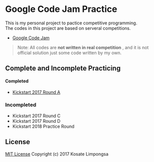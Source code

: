 # Google Code Jam Practice

This is my personal project to pactice competitive programming.<br>
The codes in this project are based on serveral competitions.

- [Google Code Jam](https://code.google.com/codejam/)

> Note: All codes are **not written in real competition** , and it is not official solution just some code written by my own.

## Complete and Incomplete Practicing

#### Completed

- [Kickstart 2017 Round A](./kickstart/2017-A/Readme.md)

### Incompleted

- Kickstart 2017 Round C
- Kickstart 2017 Round D
- Kickstart 2018 Practice Round

## License

[MIT License](LICENSE) Copyright (c) 2017 Kosate Limpongsa